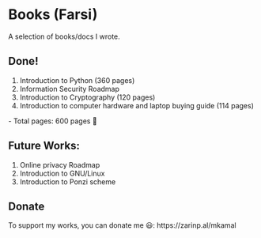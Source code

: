 <h1>Books (Farsi)</h1>
A selection of books/docs I wrote.

<h2>Done! </h2>
<ol>
  <li> Introduction to Python (360 pages)</li>
  <li> Information Security Roadmap</li>
  <li> Introduction to Cryptography (120 pages)</li>
  <li> Introduction to computer hardware and laptop buying guide (114 pages) </li>
</ol>
- Total pages: 600 pages 🙂

<h2> Future Works: </h2>
<ol>
  <li> Online privacy Roadmap</li>
  <li> Introduction to GNU/Linux</li>
  <li> Introduction to Ponzi scheme </li>
</ol>

<h2> Donate </h2>
To support my works, you can donate me 😃:
https://zarinp.al/mkamal

